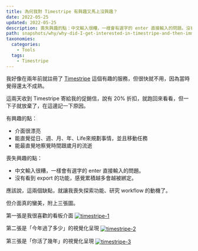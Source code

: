 ```yaml
---
title: 為何我對 Timestripe 有興趣又馬上沒興趣？
date: 2022-05-25
updated: 2022-05-25
description: 喪失興趣的點：中文輸入很糟，一樣會有選字的 enter 直接輸入的問題。沒有看到 export 的功能，感覺累積越多會越被綁定。這兩個缺點，就讓我喪失探索功能、研究 workflow 的動機了。
path: snapshots/why/why-did-I-get-interested-in-timestripe-and-then-immediately-lost-interest
taxonomies:
  categories: 
    - Tools
  tags: 
    - Timestripe
---
```


我好像在兩年前就註冊了 [Timestripe](https://timestripe.com/) 這個有趣的服務，但很快就不用，因為當時覺得還太不成熟。

這兩天收到 Timestripe 寄給我的促銷信，說有 20% 折扣，就跑回來看看，但一下子就放棄了，在這邊記一下原因。

有興趣的點：
- 介面很漂亮
- 能直覺從日、週、月、年、Life來規劃事情，並且移動任務
- 能最直覺地察覺時間跟歲月的流逝

喪失興趣的點：
- 中文輸入很糟，一樣會有選字的 enter 直接輸入的問題。
- 沒有看到 export 的功能，感覺累積越多會越被綁定。

應該說，這兩個缺點，就讓我喪失探索功能、研究 workflow 的動機了。

但介面真的蠻美，附上三張圖。

第一張是我很喜歡的看板介面
<a href="https://pinchlime-screenshots.s3.ap-northeast-1.amazonaws.com/timestripe-1_BhiU7k.webp" data-fancybox data-caption="timestripe-1">
  <img src="https://pinchlime-screenshots.s3.ap-northeast-1.amazonaws.com/timestripe-1_BhiU7k.webp" loading="lazy" alt="timestripe-1" align="center" />
</a>

第二張是「今年過了多少」的視覺化呈現
<a href="https://pinchlime-screenshots.s3.ap-northeast-1.amazonaws.com/timestripe-2_rTrPNv.webp" data-fancybox data-caption="timestripe-2">
  <img src="https://pinchlime-screenshots.s3.ap-northeast-1.amazonaws.com/timestripe-2_rTrPNv.webp" loading="lazy" alt="timestripe-2" align="center" />
</a>

第三張是「你活了幾年」的視覺化呈現
<a href="https://pinchlime-screenshots.s3.ap-northeast-1.amazonaws.com/timestripe-3_eV72dt.webp" data-fancybox data-caption="timestripe-3">
  <img src="https://pinchlime-screenshots.s3.ap-northeast-1.amazonaws.com/timestripe-3_eV72dt.webp" loading="lazy" alt="timestripe-3" align="center" />
</a>